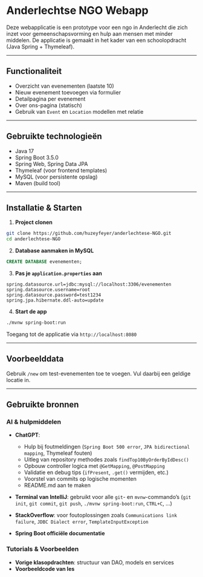 # Anderlechtse NGO Webapp

Deze webapplicatie is een prototype voor een ngo in Anderlecht die zich inzet voor gemeenschapsvorming en hulp aan mensen met minder middelen. De applicatie is gemaakt in het kader van een schoolopdracht (Java Spring + Thymeleaf).

---

##  Functionaliteit

-  Overzicht van evenementen (laatste 10)
-  Nieuw evenement toevoegen via formulier
-  Detailpagina per evenement
-  Over ons-pagina (statisch)
-  Gebruik van `Event` en `Location` modellen met relatie

---

##  Gebruikte technologieën

- Java 17
- Spring Boot 3.5.0
- Spring Web, Spring Data JPA
- Thymeleaf (voor frontend templates)
- MySQL (voor persistente opslag)
- Maven (build tool)

---

##  Installatie & Starten

1. **Project clonen**

```bash
git clone https://github.com/huzeyfeyer/anderlechtese-NGO.git
cd anderlechtese-NGO
```

2. **Database aanmaken in MySQL**

```sql
CREATE DATABASE evenementen;
```

3. **Pas je `application.properties` aan**

```properties
spring.datasource.url=jdbc:mysql://localhost:3306/evenementen
spring.datasource.username=root
spring.datasource.password=test1234
spring.jpa.hibernate.ddl-auto=update
```

4. **Start de app**

```bash
./mvnw spring-boot:run
```

Toegang tot de applicatie via `http://localhost:8080`

---

##  Voorbeelddata

Gebruik `/new` om test-evenementen toe te voegen. Vul daarbij een geldige locatie in.

---

##  Gebruikte bronnen

### AI & hulpmiddelen

- **ChatGPT**:
    - Hulp bij foutmeldingen (`Spring Boot 500 error`, `JPA bidirectional mapping`, Thymeleaf fouten)
    - Uitleg van repository methodes zoals `findTop10ByOrderByIdDesc()`
    - Opbouw controller logica met `@GetMapping`, `@PostMapping`
    - Validatie en debug tips (`ifPresent`, `.get()` vermijden, etc.)
    - Voorstel van commits op logische momenten
    - README.md aan te maken

- **Terminal van IntelliJ**: gebruikt voor alle `git`- en `mvnw`-commando’s (`git init`, `git commit`, `git push`, `./mvnw spring-boot:run`, `CTRL+C`, ...)

- **StackOverflow**: voor foutoplossingen zoals `Communications link failure`, `JDBC Dialect error`, `TemplateInputException`

- **Spring Boot officiële documentatie**

### Tutorials & Voorbeelden

- **Vorige klasopdrachten**: structuur van DAO, models en services
- **Voorbeeldcode van les**

